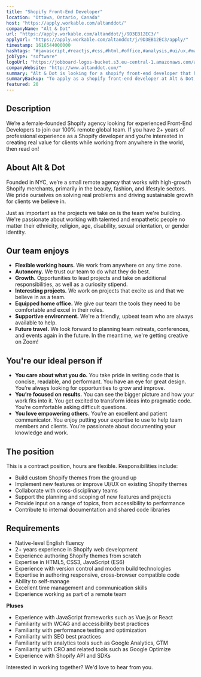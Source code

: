 ```yaml
---
title: "Shopify Front-End Developer"
location: "Ottawa, Ontario, Canada"
host: "https://apply.workable.com/altanddot/"
companyName: "Alt & Dot"
url: "https://apply.workable.com/altanddot/j/9D3EB12EC3/"
applyUrl: "https://apply.workable.com/altanddot/j/9D3EB12EC3/apply/"
timestamp: 1616544000000
hashtags: "#javascript,#reactjs,#css,#html,#office,#analysis,#ui/ux,#management,#optimization,#English"
jobType: "software"
logoUrl: "https://jobboard-logos-bucket.s3.eu-central-1.amazonaws.com/alt-dot"
companyWebsite: "http://www.altanddot.com/"
summary: "Alt & Dot is looking for a shopify front-end developer that has 2+ years of professional experience as a Shopify developer and you’re interested in creating real value for clients while working from anywhere in the world, then read on!."
summaryBackup: "To apply as a shopify front-end developer at Alt & Dot, you preferably need to have some knowledge of: #javascript, #reactjs, #css."
featured: 20
---
```


## Description

We’re a female-founded Shopify agency looking for experienced Front-End Developers to join our 100% remote global team. If you have 2+ years of professional experience as a Shopify developer and you’re interested in creating real value for clients while working from anywhere in the world, then read on!

## About Alt & Dot

Founded in NYC, we’re a small remote agency that works with high-growth Shopify merchants, primarily in the beauty, fashion, and lifestyle sectors. We pride ourselves on solving real problems and driving sustainable growth for clients we believe in.

Just as important as the projects we take on is the team we're building. We're passionate about working with talented and empathetic people no matter their ethnicity, religion, age, disability, sexual orientation, or gender identity.

## Our team enjoys

*   **Flexible working hours.** We work from anywhere on any time zone.
*   **Autonomy.** We trust our team to do what they do best.
*   **Growth.** Opportunities to lead projects and take on additional responsibilities, as well as a curiosity stipend.
*   **Interesting projects.** We work on projects that excite us and that we believe in as a team.
*   **Equipped home office.** We give our team the tools they need to be comfortable and excel in their roles.
*   **Supportive environment.** We're a friendly, upbeat team who are always available to help.
*   **Future travel.** We look forward to planning team retreats, conferences, and events again in the future. In the meantime, we're getting creative on Zoom!

## You're our ideal person if

*   **You care about what you do.** You take pride in writing code that is concise, readable, and performant. You have an eye for great design. You’re always looking for opportunities to grow and improve.
*   **You’re focused on results.** You can see the bigger picture and how your work fits into it. You get excited to transform ideas into pragmatic code. You’re comfortable asking difficult questions.
*   **You love empowering others.** You’re an excellent and patient communicator. You enjoy putting your expertise to use to help team members and clients. You’re passionate about documenting your knowledge and work.

## The position

This is a contract position, hours are flexible. Responsibilities include:

*   Build custom Shopify themes from the ground up
*   Implement new features or improve UI/UX on existing Shopify themes
*   Collaborate with cross-disciplinary teams
*   Support the planning and scoping of new features and projects
*   Provide input on a range of topics, from accessibility to performance
*   Contribute to internal documentation and shared code libraries

## Requirements

*   Native-level English fluency
*   2+ years experience in Shopify web development
*   Experience authoring Shopify themes from scratch
*   Expertise in HTML5, CSS3, JavaScript (ES6)
*   Experience with version control and modern build technologies
*   Expertise in authoring responsive, cross-browser compatible code
*   Ability to self-manage
*   Excellent time management and communication skills
*   Experience working as part of a remote team

**Pluses**

*   Experience with JavaScript frameworks such as Vue.js or React
*   Familiarity with WCAG and accessibility best practices
*   Familiarity with performance testing and optimization
*   Familiarity with SEO best practices
*   Familiarity with analytics tools such as Google Analytics, GTM
*   Familiarity with CRO and related tools such as Google Optimize
*   Experience with Shopify API and SDKs

Interested in working together? We'd love to hear from you.
